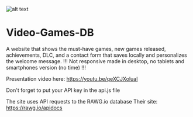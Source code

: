 ![alt text](https://www.cmc.ca/wp-content/uploads/2019/07/cad-header-background-2-300x91.jpg)

# Video-Games-DB
A website that shows the must-have games, new games released, achievements, DLC, and a contact form that saves locally and personalizes the welcome message.
!!! Not responsive made in desktop, no tablets and smartphones version (no time) !!!

Presentation video here: https://youtu.be/qeXCJXoluaI

Don't forget to put your API key in the api.js file

The site uses API requests to the RAWG.io database
Their site: https://rawg.io/apidocs
